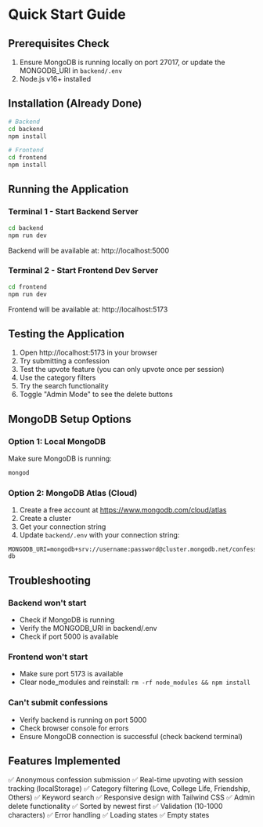 # Quick Start Guide

## Prerequisites Check
1. Ensure MongoDB is running locally on port 27017, or update the MONGODB_URI in `backend/.env`
2. Node.js v16+ installed

## Installation (Already Done)
```bash
# Backend
cd backend
npm install

# Frontend  
cd frontend
npm install
```

## Running the Application

### Terminal 1 - Start Backend Server
```bash
cd backend
npm run dev
```
Backend will be available at: http://localhost:5000

### Terminal 2 - Start Frontend Dev Server  
```bash
cd frontend
npm run dev
```
Frontend will be available at: http://localhost:5173

## Testing the Application

1. Open http://localhost:5173 in your browser
2. Try submitting a confession
3. Test the upvote feature (you can only upvote once per session)
4. Use the category filters
5. Try the search functionality
6. Toggle "Admin Mode" to see the delete buttons

## MongoDB Setup Options

### Option 1: Local MongoDB
Make sure MongoDB is running:
```bash
mongod
```

### Option 2: MongoDB Atlas (Cloud)
1. Create a free account at https://www.mongodb.com/cloud/atlas
2. Create a cluster
3. Get your connection string
4. Update `backend/.env` with your connection string:
```
MONGODB_URI=mongodb+srv://username:password@cluster.mongodb.net/confessions-db
```

## Troubleshooting

### Backend won't start
- Check if MongoDB is running
- Verify the MONGODB_URI in backend/.env
- Check if port 5000 is available

### Frontend won't start
- Make sure port 5173 is available
- Clear node_modules and reinstall: `rm -rf node_modules && npm install`

### Can't submit confessions
- Verify backend is running on port 5000
- Check browser console for errors
- Ensure MongoDB connection is successful (check backend terminal)

## Features Implemented

✅ Anonymous confession submission
✅ Real-time upvoting with session tracking (localStorage)
✅ Category filtering (Love, College Life, Friendship, Others)
✅ Keyword search
✅ Responsive design with Tailwind CSS
✅ Admin delete functionality
✅ Sorted by newest first
✅ Validation (10-1000 characters)
✅ Error handling
✅ Loading states
✅ Empty states
